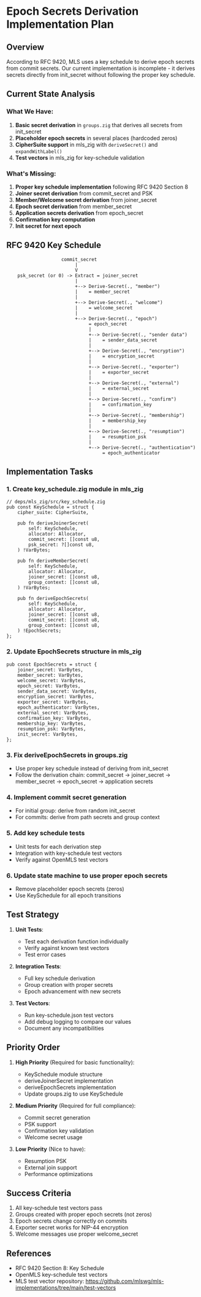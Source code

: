 # Epoch Secrets Derivation Implementation Plan

## Overview
According to RFC 9420, MLS uses a key schedule to derive epoch secrets from commit secrets. Our current implementation is incomplete - it derives secrets directly from init_secret without following the proper key schedule.

## Current State Analysis

### What We Have:
1. **Basic secret derivation** in `groups.zig` that derives all secrets from init_secret
2. **Placeholder epoch secrets** in several places (hardcoded zeros)
3. **CipherSuite support** in mls_zig with `deriveSecret()` and `expandWithLabel()`
4. **Test vectors** in mls_zig for key-schedule validation

### What's Missing:
1. **Proper key schedule implementation** following RFC 9420 Section 8
2. **Joiner secret derivation** from commit_secret and PSK
3. **Member/Welcome secret derivation** from joiner_secret
4. **Epoch secret derivation** from member_secret
5. **Application secrets derivation** from epoch_secret
6. **Confirmation key computation**
7. **Init secret for next epoch**

## RFC 9420 Key Schedule

```
                    commit_secret
                         |
                         V
    psk_secret (or 0) -> Extract = joiner_secret
                         |
                         +--> Derive-Secret(., "member")
                         |    = member_secret
                         |
                         +--> Derive-Secret(., "welcome")
                         |    = welcome_secret  
                         |
                         +--> Derive-Secret(., "epoch")
                              = epoch_secret
                              |
                              +--> Derive-Secret(., "sender data")
                              |    = sender_data_secret
                              |
                              +--> Derive-Secret(., "encryption")
                              |    = encryption_secret
                              |
                              +--> Derive-Secret(., "exporter")
                              |    = exporter_secret
                              |
                              +--> Derive-Secret(., "external")
                              |    = external_secret
                              |
                              +--> Derive-Secret(., "confirm")
                              |    = confirmation_key
                              |
                              +--> Derive-Secret(., "membership")
                              |    = membership_key
                              |
                              +--> Derive-Secret(., "resumption")
                              |    = resumption_psk
                              |
                              +--> Derive-Secret(., "authentication")
                                   = epoch_authenticator
```

## Implementation Tasks

### 1. Create key_schedule.zig module in mls_zig
```zig
// deps/mls_zig/src/key_schedule.zig
pub const KeySchedule = struct {
    cipher_suite: CipherSuite,
    
    pub fn deriveJoinerSecret(
        self: KeySchedule,
        allocator: Allocator,
        commit_secret: []const u8,
        psk_secret: ?[]const u8,
    ) !VarBytes;
    
    pub fn deriveMemberSecret(
        self: KeySchedule,
        allocator: Allocator,
        joiner_secret: []const u8,
        group_context: []const u8,
    ) !VarBytes;
    
    pub fn deriveEpochSecrets(
        self: KeySchedule,
        allocator: Allocator,
        joiner_secret: []const u8,
        commit_secret: []const u8,
        group_context: []const u8,
    ) !EpochSecrets;
};
```

### 2. Update EpochSecrets structure in mls_zig
```zig
pub const EpochSecrets = struct {
    joiner_secret: VarBytes,
    member_secret: VarBytes,
    welcome_secret: VarBytes,
    epoch_secret: VarBytes,
    sender_data_secret: VarBytes,
    encryption_secret: VarBytes,
    exporter_secret: VarBytes,
    epoch_authenticator: VarBytes,
    external_secret: VarBytes,
    confirmation_key: VarBytes,
    membership_key: VarBytes,
    resumption_psk: VarBytes,
    init_secret: VarBytes,
};
```

### 3. Fix deriveEpochSecrets in groups.zig
- Use proper key schedule instead of deriving from init_secret
- Follow the derivation chain: commit_secret → joiner_secret → member_secret → epoch_secret → application secrets

### 4. Implement commit secret generation
- For initial group: derive from random init_secret
- For commits: derive from path secrets and group context

### 5. Add key schedule tests
- Unit tests for each derivation step
- Integration with key-schedule test vectors
- Verify against OpenMLS test vectors

### 6. Update state machine to use proper epoch secrets
- Remove placeholder epoch secrets (zeros)
- Use KeySchedule for all epoch transitions

## Test Strategy

1. **Unit Tests**:
   - Test each derivation function individually
   - Verify against known test vectors
   - Test error cases

2. **Integration Tests**:
   - Full key schedule derivation
   - Group creation with proper secrets
   - Epoch advancement with new secrets

3. **Test Vectors**:
   - Run key-schedule.json test vectors
   - Add debug logging to compare our values
   - Document any incompatibilities

## Priority Order

1. **High Priority** (Required for basic functionality):
   - KeySchedule module structure
   - deriveJoinerSecret implementation
   - deriveEpochSecrets implementation
   - Update groups.zig to use KeySchedule

2. **Medium Priority** (Required for full compliance):
   - Commit secret generation
   - PSK support
   - Confirmation key validation
   - Welcome secret usage

3. **Low Priority** (Nice to have):
   - Resumption PSK
   - External join support
   - Performance optimizations

## Success Criteria

1. All key-schedule test vectors pass
2. Groups created with proper epoch secrets (not zeros)
3. Epoch secrets change correctly on commits
4. Exporter secret works for NIP-44 encryption
5. Welcome messages use proper welcome_secret

## References

- RFC 9420 Section 8: Key Schedule
- OpenMLS key-schedule test vectors
- MLS test vector repository: https://github.com/mlswg/mls-implementations/tree/main/test-vectors